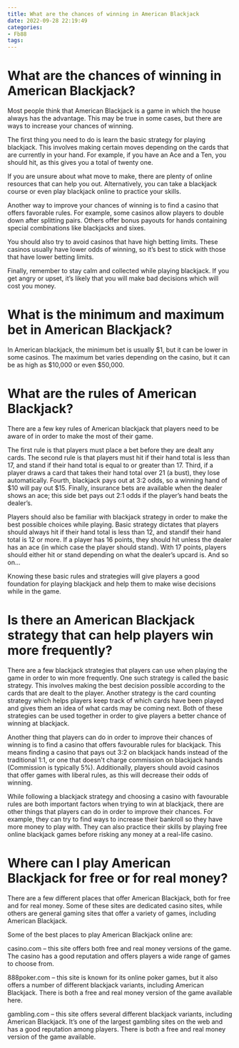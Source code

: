 ```yaml
---
title: What are the chances of winning in American Blackjack
date: 2022-09-28 22:19:49
categories:
- Fb88
tags:
---
```



#  What are the chances of winning in American Blackjack?

Most people think that American Blackjack is a game in which the house always has the advantage. This may be true in some cases, but there are ways to increase your chances of winning.

The first thing you need to do is learn the basic strategy for playing blackjack. This involves making certain moves depending on the cards that are currently in your hand. For example, if you have an Ace and a Ten, you should hit, as this gives you a total of twenty one.

If you are unsure about what move to make, there are plenty of online resources that can help you out. Alternatively, you can take a blackjack course or even play blackjack online to practice your skills.

Another way to improve your chances of winning is to find a casino that offers favorable rules. For example, some casinos allow players to double down after splitting pairs. Others offer bonus payouts for hands containing special combinations like blackjacks and sixes.

You should also try to avoid casinos that have high betting limits. These casinos usually have lower odds of winning, so it’s best to stick with those that have lower betting limits.

Finally, remember to stay calm and collected while playing blackjack. If you get angry or upset, it’s likely that you will make bad decisions which will cost you money.

#  What is the minimum and maximum bet in American Blackjack?

In American blackjack, the minimum bet is usually $1, but it can be lower in some casinos. The maximum bet varies depending on the casino, but it can be as high as $10,000 or even $50,000.

#  What are the rules of American Blackjack?

There are a few key rules of American blackjack that players need to be aware of in order to make the most of their game.

The first rule is that players must place a bet before they are dealt any cards. The second rule is that players must hit if their hand total is less than 17, and stand if their hand total is equal to or greater than 17. Third, if a player draws a card that takes their hand total over 21 (a bust), they lose automatically. Fourth, blackjack pays out at 3:2 odds, so a winning hand of $10 will pay out $15. Finally, insurance bets are available when the dealer shows an ace; this side bet pays out 2:1 odds if the player’s hand beats the dealer’s.

Players should also be familiar with blackjack strategy in order to make the best possible choices while playing. Basic strategy dictates that players should always hit if their hand total is less than 12, and standif their hand total is 12 or more. If a player has 16 points, they should hit unless the dealer has an ace (in which case the player should stand). With 17 points, players should either hit or stand depending on what the dealer’s upcard is. And so on...

Knowing these basic rules and strategies will give players a good foundation for playing blackjack and help them to make wise decisions while in the game.

#  Is there an American Blackjack strategy that can help players win more frequently?

There are a few blackjack strategies that players can use when playing the game in order to win more frequently. One such strategy is called the basic strategy. This involves making the best decision possible according to the cards that are dealt to the player. Another strategy is the card counting strategy which helps players keep track of which cards have been played and gives them an idea of what cards may be coming next. Both of these strategies can be used together in order to give players a better chance of winning at blackjack.

Another thing that players can do in order to improve their chances of winning is to find a casino that offers favourable rules for blackjack. This means finding a casino that pays out 3:2 on blackjack hands instead of the traditional 1:1, or one that doesn't charge commission on blackjack hands (Commission is typically 5%). Additionally, players should avoid casinos that offer games with liberal rules, as this will decrease their odds of winning.

While following a blackjack strategy and choosing a casino with favourable rules are both important factors when trying to win at blackjack, there are other things that players can do in order to improve their chances. For example, they can try to find ways to increase their bankroll so they have more money to play with. They can also practice their skills by playing free online blackjack games before risking any money at a real-life casino.

#  Where can I play American Blackjack for free or for real money?

There are a few different places that offer American Blackjack, both for free and for real money. Some of these sites are dedicated casino sites, while others are general gaming sites that offer a variety of games, including American Blackjack.

Some of the best places to play American Blackjack online are:

casino.com – this site offers both free and real money versions of the game. The casino has a good reputation and offers players a wide range of games to choose from.

888poker.com – this site is known for its online poker games, but it also offers a number of different blackjack variants, including American Blackjack. There is both a free and real money version of the game available here.

gambling.com – this site offers several different blackjack variants, including American Blackjack. It’s one of the largest gambling sites on the web and has a good reputation among players. There is both a free and real money version of the game available.